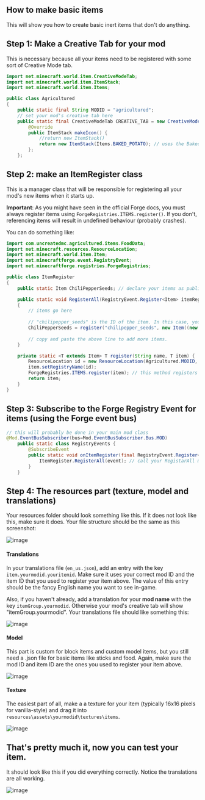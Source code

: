 ## How to make basic items
This will show you how to create basic inert items that don't do anything.

## Step 1: Make a Creative Tab for your mod
This is necessary because all your items need to be registered with some sort of Creative Mode tab.
```java
import net.minecraft.world.item.CreativeModeTab;
import net.minecraft.world.item.ItemStack;
import net.minecraft.world.item.Items;

public class Agricultured
{
    public static final String MODID = "agricultured";
    // set your mod's creative tab here
    public static final CreativeModeTab CREATIVE_TAB = new CreativeModeTab("agricultured") {
        @Override
        public ItemStack makeIcon() {
            //return new ItemStack()
            return new ItemStack(Items.BAKED_POTATO); // uses the Baked Potato icon for the creative tab
        };
    };
```

## Step 2: make an ItemRegister class

This is a manager class that will be responsible for registering all your mod's new items when it starts up. 

**Important**: As you might have seen in the official Forge docs, you must always register items using `ForgeRegistries.ITEMS.register()`. If you don't, referencing items will result in undefined behaviour (probably crashes).

You can do something like:

```java
import com.uncreatedmc.agricultured.items.FoodData;
import net.minecraft.resources.ResourceLocation;
import net.minecraft.world.item.Item;
import net.minecraftforge.event.RegistryEvent;
import net.minecraftforge.registries.ForgeRegistries;

public class ItemRegister
{
    public static Item ChiliPepperSeeds; // declare your items as public static members

    public static void RegisterAll(RegistryEvent.Register<Item> itemRegister)
    {
        // items go here
        
        // "chilipepper_seeds" is the ID of the item. In this case, you can spawn it in using "agricultured:chilipepper_seeds"
        ChiliPepperSeeds = register("chilipepper_seeds", new Item((new Item.Properties()).tab(Agricultured.CREATIVE_TAB)));
        
        // copy and paste the above line to add more items.
    }

    private static <T extends Item> T register(String name, T item) {
        ResourceLocation id = new ResourceLocation(Agricultured.MODID, name);
        item.setRegistryName(id);
        ForgeRegistries.ITEMS.register(item); // this method registers the item. Do not forget to do this for all new items.
        return item;
    }
}
```

## Step 3: Subscribe to the Forge Registry Event for items (using the Forge event bus)

```java
// this will probably be done in your main mod class
@Mod.EventBusSubscriber(bus=Mod.EventBusSubscriber.Bus.MOD)
    public static class RegistryEvents {
        @SubscribeEvent
        public static void onItemRegister(final RegistryEvent.Register<Item> event) {
            ItemRegister.RegisterAll(event); // call your RegistarAll method when the event fires
        }
    }
```

## Step 4: The resources part (texture, model and translations)
Your resources folder should look something like this. If it does not look like this, make sure it does. Your file structure should be the same as this screenshot:

![image](https://user-images.githubusercontent.com/69928007/153730274-205aeff1-9c4a-40e9-bb33-faf3c2d4d6ba.png)

#### Translations
In your translations file (`en_us.json`), add an entry with the key `item.yourmodid.youritemid`. Make sure it uses your correct mod ID and the item ID that you used to register your item above. The value of this entry should be the fancy English name you want to see in-game.

Also, if you haven't already, add a translation for your **mod name** with the key `itemGroup.yourmodid`. Otherwise your mod's creative tab will show "itemGroup.yourmodid". Your translations file should like something this:

![image](https://user-images.githubusercontent.com/69928007/153730522-63d2ae9d-ccae-4f9e-8bb7-f4e0e04599d8.png)

#### Model
This part is custom for block items and custom model items, but you still need a .json file for basic items like sticks and food. Again, make sure the mod ID and item ID are the ones you used to register your item above.

![image](https://user-images.githubusercontent.com/69928007/153730462-8546cea3-3a20-4c59-950e-e483befc9083.png)

#### Texture
The easiest part of all, make a a texture for your item (typically 16x16 pixels for vanilla-style) and drag it into `resources\assets\yourmodid\textures\items`.

![image](https://user-images.githubusercontent.com/69928007/153730624-8433863e-ef77-47cd-9c68-223b3c305be9.png)

## That's pretty much it, now you can test your item.
It should look like this if you did everything correctly. Notice the translations are all working.

![image](https://user-images.githubusercontent.com/69928007/153730786-91bd7e8f-cd2a-4a84-a4e7-0104fc9ac0ac.png)







